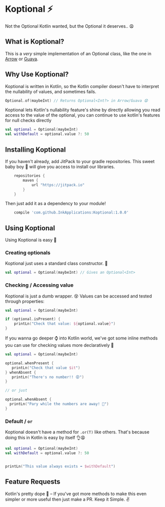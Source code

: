 Koptional ⚡️
=========

Not the Optional Kotlin wanted, but the Optional it deserves.. 😩

What is Koptional?
------------------

This is a *very* simple implementation of an Optional class, like the one in
[Arrow] or [Guava].

[Arrow]: https://github.com/android10/arrow/blob/master/src/main/java/com/fernandocejas/arrow/optional/Optional.java
[Guava]: https://github.com/google/guava/blob/master/guava/src/com/google/common/base/Optional.java

Why Use Koptional?
------------------

Koptional is written in Kotlin, so the Kotlin compiler doesn't have to interpret
the nullability of values, and sometimes fails.

```kotlin
Optional.of(maybeInt) // Returns Optional<Int?> in Arrow/Guava 😧
```

Koptional lets Kotlin's nullability feature's shine by directly allowing you
read access to the value of the optional, you can continue to use kotlin's
features for null checks directly

```kotlin
val optional = Optional(maybeInt)
val withDefault = optional.value ?: 50
```

Installing Koptional
--------------------

If you haven't already, add JitPack to your gradle repositories.
This sweet baby boy 👶 will give you access to install our libraries.

```groovy
    repositories {
        maven {
            url "https://jitpack.io"
        }
    }
```

Then just add it as a dependency to your module!

```groovy
    compile 'com.github.InkApplications:Koptional:1.0.0'
```

Using Koptional
---------------

Using Koptional is easy 🍰

### Creating optionals

Koptional just uses a standard class constructor. 👷‍

```kotlin
val optional = Optional(maybeInt) // Gives an Optional<Int>
```

### Checking / Accessing value

Koptional is just a dumb wrapper. 😵
Values can be accessed and tested through properties:

```kotlin
val optional = Optional(maybeInt)

if (optional.isPresent) {
    printLn("Check that value: ${optional.value}")
}
```

If you wanna go deeper ⌚ into Kotlin world, we've got some inline methods you
can use for checking values more declaratively 📢
 
 ```kotlin
val optional = Optional(maybeInt)

optional.whenPresent {
    printLn("Check that value $it")
} whenAbsent {
    printLn("There's no number!! 😡")
}

// or just

optional.whenAbsent {
   printLn("Pary while the numbers are away! 🎉")
}
```

### Default / `or`

Koptional doesn't have a method for `.or(T)` like others.
That's because doing this in Kotlin is easy by itself 👌😩

```kotlin
val optional = Optional(maybeInt)
val withDefault = optional.value ?: 50


printLn("This value always exists ➡ $withDefault")
```

## Feature Requests

Kotlin's pretty dope 🤑 – If you've got more methods to make this even
simpler or more useful then just make a PR. Keep it Simple. ✌
